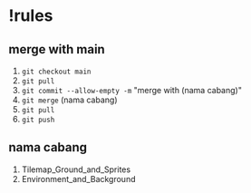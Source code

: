# !rules
## merge with main

1. `git checkout main`
2. `git pull`
3. `git commit --allow-empty -m` "merge with (nama cabang)"
4. `git merge` (nama cabang)
5. `git pull`
6. `git push`

## nama cabang

1. Tilemap_Ground_and_Sprites
2. Environment_and_Background
